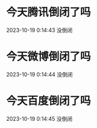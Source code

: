# 今天腾讯倒闭了吗

2023-10-19 0:14:43 没倒闭

# 今天微博倒闭了吗

2023-10-19 0:14:44 没倒闭

# 今天百度倒闭了吗

2023-10-19 0:14:45 没倒闭

